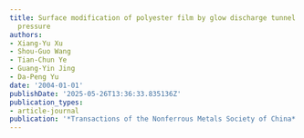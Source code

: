 ```yaml
---
title: Surface modification of polyester film by glow discharge tunnel at atmospheric
  pressure
authors:
- Xiang-Yu Xu
- Shou-Guo Wang
- Tian-Chun Ye
- Guang-Yin Jing
- Da-Peng Yu
date: '2004-01-01'
publishDate: '2025-05-26T13:36:33.835136Z'
publication_types:
- article-journal
publication: '*Transactions of the Nonferrous Metals Society of China*'
---
```

